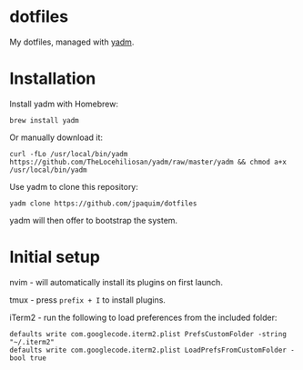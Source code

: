 # dotfiles

My dotfiles, managed with [yadm](https://thelocehiliosan.github.io/yadm/).

# Installation

Install yadm with Homebrew:
```
brew install yadm
```

Or manually download it:
```
curl -fLo /usr/local/bin/yadm https://github.com/TheLocehiliosan/yadm/raw/master/yadm && chmod a+x /usr/local/bin/yadm
```

Use yadm to clone this repository:
```
yadm clone https://github.com/jpaquim/dotfiles
```

yadm will then offer to bootstrap the system.

# Initial setup
nvim - will automatically install its plugins on first launch.

tmux - press `prefix + I` to install plugins.

iTerm2 - run the following to load preferences from the included folder:
```
defaults write com.googlecode.iterm2.plist PrefsCustomFolder -string "~/.iterm2"
defaults write com.googlecode.iterm2.plist LoadPrefsFromCustomFolder -bool true
```
